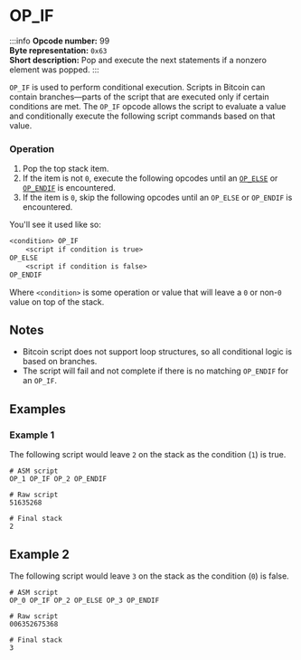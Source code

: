 # OP_IF
:::info
**Opcode number:** 99  
**Byte representation:**  `0x63`  
**Short description:** Pop and execute the next statements if a nonzero element was popped.
:::

`OP_IF` is used to perform conditional execution. Scripts in Bitcoin can contain branches—parts of the script that are executed only if certain conditions are met. The `OP_IF` opcode allows the script to evaluate a value and conditionally execute the following script commands based on that value.

### Operation
1. Pop the top stack item.
2. If the item is not `0`, execute the following opcodes until an [`OP_ELSE`](./OP_ELSE.md) or [`OP_ENDIF`](./OP_ENDIF.md) is encountered.
3. If the item is `0`, skip the following opcodes until an `OP_ELSE` or `OP_ENDIF` is encountered.

You'll see it used like so:

```txt
<condition> OP_IF
    <script if condition is true>
OP_ELSE
    <script if condition is false>
OP_ENDIF
```

Where `<condition>` is some operation or value that will leave a `0` or non-`0` value on top of the stack.

## Notes
- Bitcoin script does not support loop structures, so all conditional logic is based on branches.
- The script will fail and not complete if there is no matching `OP_ENDIF` for an `OP_IF`.

## Examples
### Example 1
The following script would leave `2` on the stack as the condition (`1`) is true.
```shell
# ASM script
OP_1 OP_IF OP_2 OP_ENDIF

# Raw script
51635268

# Final stack
2
```

## Example 2
The following script would leave `3` on the stack as the condition (`0`) is false.
```shell
# ASM script
OP_0 OP_IF OP_2 OP_ELSE OP_3 OP_ENDIF

# Raw script
006352675368

# Final stack
3
```
